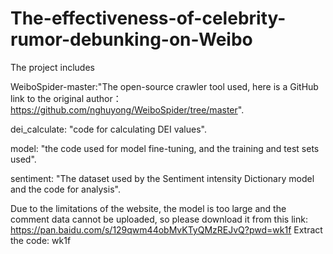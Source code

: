 # The-effectiveness-of-celebrity-rumor-debunking-on-Weibo
The project includes 

WeiboSpider-master:"The open-source crawler tool used, here is a GitHub link to the original author：https://github.com/nghuyong/WeiboSpider/tree/master".

dei_calculate: "code for calculating DEI values".

model: "the code used for model fine-tuning, and the training and test sets used".

sentiment: "The dataset used by the Sentiment intensity Dictionary model and the code for analysis".

Due to the limitations of the website, the model is too large and the comment data cannot be uploaded, so please download it from this link: https://pan.baidu.com/s/129qwm44obMvKTyQMzREJvQ?pwd=wk1f Extract the code: wk1f
